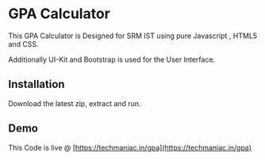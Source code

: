 # GPA Calculator

   This GPA Calculator is Designed for SRM IST using pure Javascript , HTML5 and CSS.

Additionally UI-Kit and Bootstrap is used for the User Interface.


## Installation

Download the latest zip, extract and run.


## Demo

This Code is live @ [https://techmaniac.in/gpa](https://techmaniac.in/gpa)
